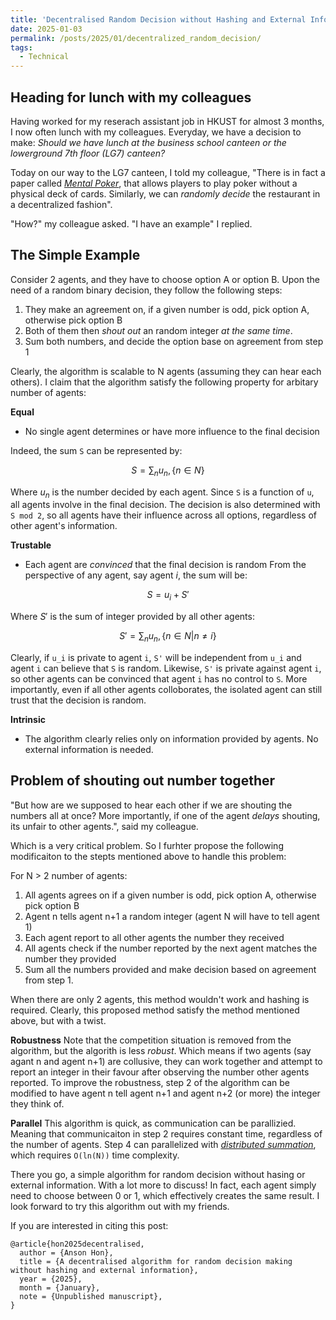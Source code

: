 ```yaml
---
title: 'Decentralised Random Decision without Hashing and External Information'
date: 2025-01-03
permalink: /posts/2025/01/decentralized_random_decision/
tags:
  - Technical
---
```


Heading for lunch with my colleagues
------
Having worked for my reserach assistant job in HKUST for almost 3 months, I now often lunch with my colleagues. Everyday, we have a decision to make: *Should we have lunch at the business school canteen or the lowerground 7th floor (LG7) canteen?*

Today on our way to the LG7 canteen, I told my colleague, "There is in fact a paper called *[Mental Poker](https://HonAnson.github.io/files/mental_poker.pdf)*, that allows players to play poker without a physical deck of cards. Similarly, we can *randomly decide* the restaurant in a decentralized fashion".

"How?" my colleague asked. 
"I have an example" I replied.


The Simple Example
------
Consider 2 agents, and they have to choose option A or option B. Upon the need of a random binary decision, they follow the following steps:
1. They make an agreement on, if a given number is odd, pick option A, otherwise pick option B
2. Both of them then *shout out* an random integer *at the same time*.
3. Sum both numbers, and decide the option base on agreement from step 1

Clearly, the algorithm is scalable to N agents (assuming they can hear each others). I claim that the algorithm satisfy the following property for arbitary number of agents:

**Equal**
- No single agent determines or have more influence to the final decision

Indeed, the sum `S` can be represented by: 

$$
S = \sum_n u_n , \{ n \in N\}
$$

Where $u_n$ is the number decided by each agent. Since `S` is a function of `u`, all agents involve in the final decision. The decision is also determined with `S mod 2`, so all agents have their influence across all options, regardless of other agent's information.

**Trustable**
- Each agent are *convinced* that the final decision is random
From the perspective of any agent, say agent $i$, the sum will be:

$$
S = u_i + S'
$$

Where $S'$ is the sum of integer provided by all other agents:

$$
S' = \sum_n u_n , \{ n \in N | n \neq i\}
$$


Clearly, if `u_i` is private to agent `i`, `S'` will be independent from `u_i` and agent `i` can believe that `S` is random. Likewise, `S'` is private against agent `i`, so other agents can be convinced that agent `i` has no control to `S`. More importantly, even if all other agents colloborates, the isolated agent can still trust that the decision is random.

**Intrinsic**
- The algorithm clearly relies only on information provided by agents. No external information is needed.

Problem of shouting out number together
----------------

"But how are we supposed to hear each other if we are shouting the numbers all at once? More importantly, if one of the agent *delays* shouting, its unfair to other agents.", said my colleague.

Which is a very critical problem. So I furhter propose the following modificaiton to the stepts mentioned above to handle this problem:

For N > 2 number of agents:
1. All agents agrees on if a given number is odd, pick option A, otherwise pick option B
2. Agent n tells agent n+1 a random integer (agent N will have to tell agent 1)
3. Each agent report to all other agents the number they received
4. All agents check if the number reported by the next agent matches the number they provided
5. Sum all the numbers provided and make decision based on agreement from step 1.

When there are only 2 agents, this method wouldn't work and hashing is required. Clearly, this proposed method satisfy the method mentioned above, but with a twist. 

**Robustness**
Note that the competition situation is removed from the algorithm, but the algorith is less *robust*. Which means if two agents (say agant n and agent n+1) are collusive, they can work together and attempt to report an integer in their favour after observing the number other agents reported. To improve the robustness, step 2 of the algorithm can be modified to have agent n tell agent n+1 and agent n+2 (or more) the integer they think of.

**Parallel**
This algorithm is quick, as communication can be parallizied. Meaning that communicaiton in step 2 requires constant time, regardless of the number of agents. Step 4 can parallelized with *[distributed summation](https://stanford.edu/~rezab/dao/notes/L13/cme323_lec13.pdf)*, which requires `O(ln(N))` time complexity.

There you go, a simple algorithm for random decision without hasing or external information. With a lot more to discuss! In fact, each agent simply need to choose between 0 or 1, which effectively creates the same result. I look forward to try this algorithm out with my friends.

If you are interested in citing this post:
```
@article{hon2025decentralised,
  author = {Anson Hon},
  title = {A decentralised algorithm for random decision making without hashing and external information},
  year = {2025},
  month = {January},
  note = {Unpublished manuscript},
}
```
